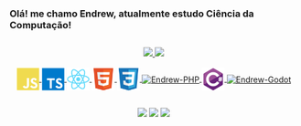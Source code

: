 ### Olá! me chamo Endrew, atualmente estudo Ciência da Computação!

##

<div align="center">
  <a href="https://github.com/endcrs">
  <img height="230em" src="https://github-readme-stats.vercel.app/api?username=endcrs&show_icons=true&theme=transparent&include_all_commits=true&count_private=true"/>
  <img height="230em" src="https://github-readme-stats.vercel.app/api/top-langs/?username=endcrs&layout=compact&langs_count=7&theme=transparent"/>
</div>
<div align="center" style="display: inline_block"><br>
  <img align="center" alt="Endrew-Js" width="40" src="https://raw.githubusercontent.com/devicons/devicon/master/icons/javascript/javascript-plain.svg">
  <img align="center" alt="Endrew-Ts" width="40" src="https://raw.githubusercontent.com/devicons/devicon/master/icons/typescript/typescript-plain.svg">
  <img align="center" alt="Endrew-React" width="40" src="https://raw.githubusercontent.com/devicons/devicon/master/icons/react/react-original.svg">
  <img align="center" alt="Endrew-HTML"  width="40" src="https://raw.githubusercontent.com/devicons/devicon/master/icons/html5/html5-original.svg">
  <img align="center" alt="Endrew-CSS" width="40" src="https://raw.githubusercontent.com/devicons/devicon/master/icons/css3/css3-original.svg">
  <img align="center" alt="Endrew-PHP" width="40" src="https://cdn.jsdelivr.net/gh/devicons/devicon/icons/php/php-plain.svg" />
  <img align="center" alt="Endrew-Csharp" width="40" src="https://raw.githubusercontent.com/devicons/devicon/master/icons/csharp/csharp-original.svg">
  <img align="center" alt="Endrew-Godot" width="40" src="https://cdn.jsdelivr.net/gh/devicons/devicon/icons/godot/godot-original.svg" />
</div>
  
##
 
<div align="center"> 
  <a href="https://instagram.com/end_crs" target="_blank"><img src="https://img.shields.io/badge/-Instagram-%23E4405F?style=for-the-badge&logo=instagram&logoColor=white" target="_blank"></a>
  <a href = "mailto:end.cavalcant12@gmail.com"><img src="https://img.shields.io/badge/Gmail-D14836?style=for-the-badge&logo=gmail&logoColor=white" target="_blank"></a>
  <a href="https://www.linkedin.com/in/endrew-cavalcante/" target="_blank"><img src="https://img.shields.io/badge/-LinkedIn-%230077B5?style=for-the-badge&logo=linkedin&logoColor=white" target="_blank"></a> 
</div>
